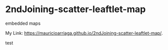 # 2ndJoining-scatter-leaftlet-map
embedded maps


My Link:  https://mauricioarriaga.github.io/2ndJoining-scatter-leaftlet-map/.

test

